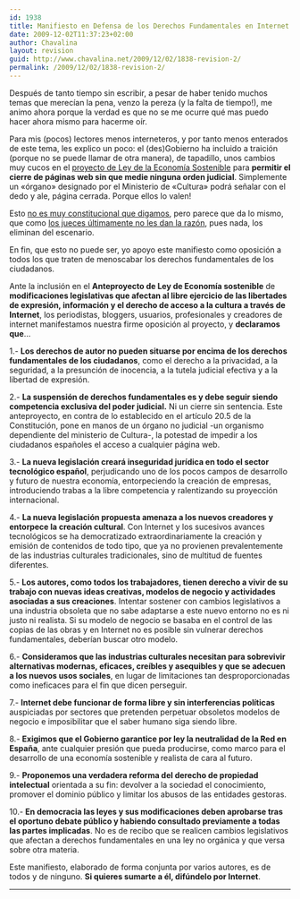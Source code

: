 ```yaml
---
id: 1938
title: Manifiesto en Defensa de los Derechos Fundamentales en Internet
date: 2009-12-02T11:37:23+02:00
author: Chavalina
layout: revision
guid: http://www.chavalina.net/2009/12/02/1838-revision-2/
permalink: /2009/12/02/1838-revision-2/
---
```

Después de tanto tiempo sin escribir, a pesar de haber tenido muchos temas que merecían la pena, venzo la pereza (y la falta de tiempo!), me animo ahora porque la verdad es que no se me ocurre qué mas puedo hacer ahora mismo para hacerme oír.

Para mis (pocos) lectores menos interneteros, y por tanto menos enterados de este tema, les explico un poco: el (des)Gobierno ha incluido a traición (porque no se puede llamar de otra manera), de tapadillo, unos cambios muy cucos en el [proyecto de Ley de la Economía Sostenible](http://www.elblogsalmon.com/economia/economia-sostenible-el-cambio-del-modelo-productivo-ya-esta-aqui) para **permitir el cierre de páginas web sin que medie ninguna orden judicial**. Simplemente un «órgano» designado por el Ministerio de «Cultura» podrá señalar con el dedo y ale, página cerrada. Porque ellos lo valen!

Esto [no es muy constitucional que digamos](http://narros.congreso.es/constitucion/constitucion/indice/titulos/articulos.jsp?ini=20&tipo=2), pero parece que da lo mismo, que como [los jueces últimamente no les dan la razón](http://www.google.es/search?hl=es&client=firefox-a&rls=org.mozilla%3Aes-ES%3Aofficial&hs=4d7&q=sgae+paga+indemnizacion&btnG=Buscar&meta=&aq=f&oq=), pues nada, los eliminan del escenario.

En fin, que esto no puede ser, yo apoyo este manifiesto como oposición a todos los que traten de menoscabar los derechos fundamentales de los ciudadanos.

Ante la inclusión en el **Anteproyecto de Ley de Economía sostenible** de **modificaciones legislativas que afectan al libre ejercicio de las libertades de expresión, información y el derecho de acceso a la cultura a través de Internet**, los periodistas, bloggers, usuarios, profesionales y creadores de internet manifestamos nuestra firme oposición al proyecto, y **declaramos que**…

1.- **Los derechos de autor no pueden situarse por encima de los derechos fundamentales de los ciudadanos**, como el derecho a la privacidad, a la seguridad, a la presunción de inocencia, a la tutela judicial efectiva y a la libertad de expresión.

2.- **La suspensión de derechos fundamentales es y debe seguir siendo competencia exclusiva del poder judicial.** Ni un cierre sin sentencia. Este anteproyecto, en contra de lo establecido en el artículo 20.5 de la Constitución, pone en manos de un órgano no judicial -un organismo dependiente del ministerio de Cultura-, la potestad de impedir a los ciudadanos españoles el acceso a cualquier página web.

3.- **La nueva legislación creará inseguridad jurídica en todo el sector tecnológico español**, perjudicando uno de los pocos campos de desarrollo y futuro de nuestra economía, entorpeciendo la creación de empresas, introduciendo trabas a la libre competencia y ralentizando su proyección internacional.

4.- **La nueva legislación propuesta amenaza a los nuevos creadores y entorpece la creación cultural**. Con Internet y los sucesivos avances tecnológicos se ha democratizado extraordinariamente la creación y emisión de contenidos de todo tipo, que ya no provienen prevalentemente de las industrias culturales tradicionales, sino de multitud de fuentes diferentes.

5.- **Los autores, como todos los trabajadores, tienen derecho a vivir de su trabajo con nuevas ideas creativas, modelos de negocio y actividades asociadas a sus creaciones**. Intentar sostener con cambios legislativos a una industria obsoleta que no sabe adaptarse a este nuevo entorno no es ni justo ni realista. Si su modelo de negocio se basaba en el control de las copias de las obras y en Internet no es posible sin vulnerar derechos fundamentales, deberían buscar otro modelo.

6.- **Consideramos que las industrias culturales necesitan para sobrevivir alternativas modernas, eficaces, creíbles y asequibles y que se adecuen a los nuevos usos sociales**, en lugar de limitaciones tan desproporcionadas como ineficaces para el fin que dicen perseguir.

7.- **Internet debe funcionar de forma libre y sin interferencias políticas** auspiciadas por sectores que pretenden perpetuar obsoletos modelos de negocio e imposibilitar que el saber humano siga siendo libre.

8.- **Exigimos que el Gobierno garantice por ley la neutralidad de la Red en España**, ante cualquier presión que pueda producirse, como marco para el desarrollo de una economía sostenible y realista de cara al futuro.

9.- **Proponemos una verdadera reforma del derecho de propiedad intelectual** orientada a su fin: devolver a la sociedad el conocimiento, promover el dominio público y limitar los abusos de las entidades gestoras.

10.- **En democracia las leyes y sus modificaciones deben aprobarse tras el oportuno debate público y habiendo consultado previamente a todas las partes implicadas**. No es de recibo que se realicen cambios legislativos que afectan a derechos fundamentales en una ley no orgánica y que versa sobre otra materia.

Este manifiesto, elaborado de forma conjunta por varios autores, es de todos y de ninguno. **Si quieres sumarte a él, difúndelo por Internet**.

****